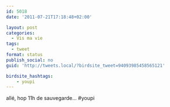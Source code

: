 ```yaml
---
id: 5018
date: '2011-07-21T17:18:48+02:00'

layout: post
categories:
  - Vis ma vie
tags:
  - tweet
format: status
publish_social: no
guid: 'http://tweets.local/?birdsite_tweet=94093985458565121'

birdsite_hashtags:
    - youpi
---
```


allé, hop 11h de sauvegarde… #youpi